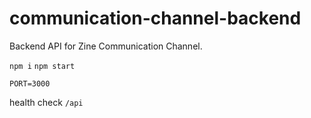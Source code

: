 # communication-channel-backend
Backend API for Zine Communication Channel.

```npm i```
```npm start```

```PORT=3000```

health check
```/api```